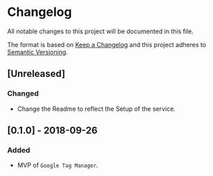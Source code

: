 # Changelog

All notable changes to this project will be documented in this file.

The format is based on [Keep a Changelog](http://keepachangelog.com/en/1.0.0/)
and this project adheres to [Semantic Versioning](http://semver.org/spec/v2.0.0.html).

## [Unreleased]
### Changed
- Change the Readme to reflect the Setup of the service.

## [0.1.0] - 2018-09-26
### Added
- MVP of `Google Tag Manager`.
